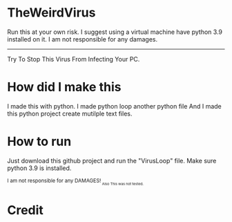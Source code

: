 # TheWeirdVirus
Run this at your own risk. I suggest using a virtual machine have python 3.9 installed on it. I am not responsible for any damages.
_______________________________________________________________________________________________________________________________

Try To Stop This Virus From Infecting Your PC.

# How did I make this

I made this with python.
I made python loop another python file
And I made this python project create mutilple text files.

# How to run

Just download this github project and run the "VirusLoop" file.
Make sure python 3.9 is installed.


<sub>I am not responsible for any DAMAGES!<sub>
<sub>Also This was not tested.<sub>
 
  # Credit
  

